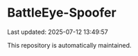 # BattleEye-Spoofer

Last updated: 2025-07-12 13:49:57

This repository is automatically maintained.
